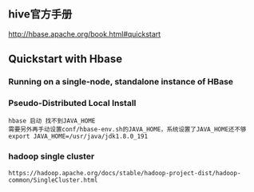 
## hive官方手册
http://hbase.apache.org/book.html#quickstart

## Quickstart with Hbase

### Running on a single-node, standalone instance of HBase
### Pseudo-Distributed Local Install
```
hbase 启动 找不到JAVA_HOME
需要另外再手动设置conf/hbase-env.sh的JAVA_HOME，系统设置了JAVA_HOME还不够
export JAVA_HOME=/usr/java/jdk1.8.0_191
```

### hadoop single cluster 
```
https://hadoop.apache.org/docs/stable/hadoop-project-dist/hadoop-common/SingleCluster.html
```